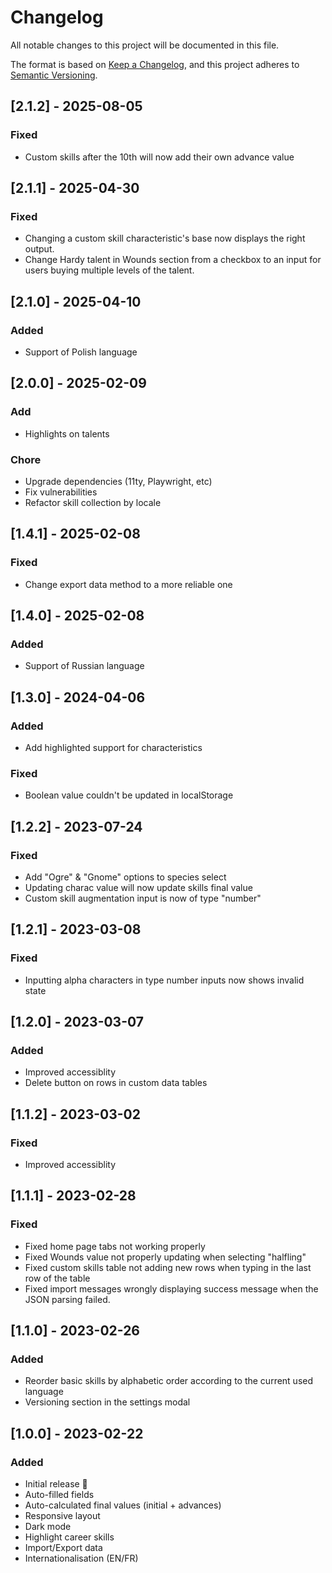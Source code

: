 # Changelog

All notable changes to this project will be documented in this file.

The format is based on [Keep a Changelog](https://keepachangelog.com/en/1.0.0/),
and this project adheres to [Semantic Versioning](https://semver.org/spec/v2.0.0.html).

## [2.1.2] - 2025-08-05

### Fixed
- Custom skills after the 10th will now add their own advance value

## [2.1.1] - 2025-04-30

### Fixed

- Changing a custom skill characteristic's base now displays the right output.
- Change Hardy talent in Wounds section from a checkbox to an input for users buying multiple levels of the talent.

## [2.1.0] - 2025-04-10

### Added

- Support of Polish language

## [2.0.0] - 2025-02-09

### Add

- Highlights on talents

### Chore

- Upgrade dependencies (11ty, Playwright, etc)
- Fix vulnerabilities
- Refactor skill collection by locale

## [1.4.1] - 2025-02-08

### Fixed

- Change export data method to a more reliable one

## [1.4.0] - 2025-02-08

### Added

- Support of Russian language

## [1.3.0] - 2024-04-06

### Added

- Add highlighted support for characteristics

### Fixed

- Boolean value couldn't be updated in localStorage

## [1.2.2] - 2023-07-24

### Fixed

- Add "Ogre" & "Gnome" options to species select
- Updating charac value will now update skills final value
- Custom skill augmentation input is now of type "number"

## [1.2.1] - 2023-03-08

### Fixed

- Inputting alpha characters in type number inputs now shows invalid state

## [1.2.0] - 2023-03-07

### Added

- Improved accessiblity
- Delete button on rows in custom data tables

## [1.1.2] - 2023-03-02

### Fixed

- Improved accessiblity

## [1.1.1] - 2023-02-28

### Fixed

- Fixed home page tabs not working properly
- Fixed Wounds value not properly updating when selecting "halfling"
- Fixed custom skills table not adding new rows when typing in the last row of the table
- Fixed import messages wrongly displaying success message when the JSON parsing failed.

## [1.1.0] - 2023-02-26

### Added

- Reorder basic skills by alphabetic order according to the current used language
- Versioning section in the settings modal

## [1.0.0] - 2023-02-22

### Added

- Initial release 🎉
- Auto-filled fields
- Auto-calculated final values (initial + advances)
- Responsive layout
- Dark mode
- Highlight career skills
- Import/Export data
- Internationalisation (EN/FR)
